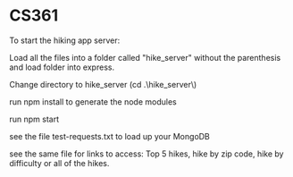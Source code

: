 # CS361
To start the hiking app server:

Load all the files into a folder called "hike_server" without the parenthesis and load folder into express.

Change directory to hike_server (cd .\hike_server\\)

run npm install to generate the node modules

run npm start

see the file test-requests.txt to load up your MongoDB

see the same file for links to access: Top 5 hikes, hike by zip code, hike by difficulty or all of the hikes.
